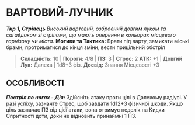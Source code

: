 ﻿# ВАРТОВИЙ-ЛУЧНИК

***Тир 1, Стрілець***
*Високий вартовий, озброєний довгим луком та сагайдаком зі стрілами, що мають оперення в кольорах місцевого гарнізону чи міста*.
**Мотиви та Тактика:** Брати під варту, замикати міські брами, протриматися до кінця зміни, вести прицільний обстріл

> **Складність:** 10 | **Пороги:** 4/8 | **ПЗ:** 3 | **Стрес:** 2
> **АТК:** +1 | **Довгий Лук:** Далека | 1d8+3 фіз.
> **Досвід:** Знання Місцевості +3

## ОСОБЛИВОСТІ

***Постріл по ногах - Дія:*** Здійсніть атаку проти цілі в Далекому радіусі. У разі успіху, зазначте Стрес, щоб завдати 1d12+3 фізичної шкоди. Якщо ціль зазначає ПЗ від цієї атаки, вона отримує недолік на Кидки Спритності доти, доки не відновить принаймні 1 ПЗ.